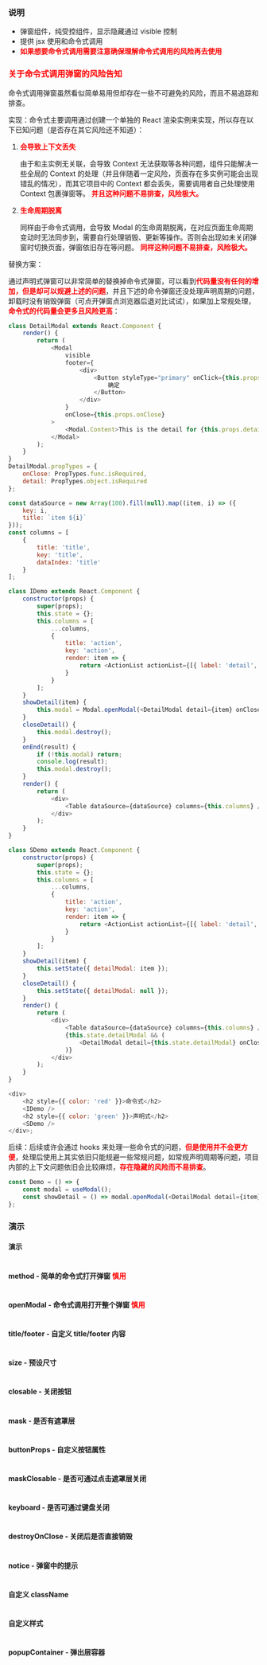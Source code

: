 ### 说明

-   弹窗组件，纯受控组件，显示隐藏通过 visible 控制
-   提供 jsx 使用和命令式调用
-   <b style="color: red;">如果想要命令式调用需要注意确保理解命令式调用的风险再去使用</b>

### <b style="color:red;">关于命令式调用弹窗的风险告知</b>

命令式调用弹窗虽然看似简单易用但却存在一些不可避免的风险，而且不易追踪和排查。

实现：命令式主要调用通过创建一个单独的 React 渲染实例来实现，所以存在以下已知问题（是否存在其它风险还不知道）：

1.  <b style="color:red;">会导致上下文丢失</b>

    由于和主实例无关联，会导致 Context 无法获取等各种问题，组件只能解决一些全局的 Context 的处理（并且伴随着一定风险，页面存在多实例可能会出现错乱的情况），而其它项目中的 Context 都会丢失，需要调用者自己处理使用 Context 包裹弹窗等。
    <b style="color:red;">并且这种问题不易排查，风险极大。</b>

2.  <b style="color:red;">生命周期脱离</b>

    同样由于命令式调用，会导致 Modal 的生命周期脱离，在对应页面生命周期变动时无法同步到，需要自行处理销毁、更新等操作。否则会出现如未关闭弹窗时切换页面，弹窗依旧存在等问题。
    <b style="color:red;">同样这种问题不易排查，风险极大。</b>

替换方案：

通过声明式弹窗可以非常简单的替换掉命令式弹窗，可以看到<b style="color:red;">代码量没有任何的增加，但是却可以规避上述的问题</b>，并且下述的命令弹窗还没处理声明周期的问题，卸载时没有销毁弹窗（可点开弹窗点浏览器后退对比试试），如果加上常规处理，<b style="color:red;">命令式的代码量会更多且风险更高</b>：

```js
class DetailModal extends React.Component {
    render() {
        return (
            <Modal
                visible
                footer={
                    <div>
                        <Button styleType="primary" onClick={this.props.onClose}>
                            确定
                        </Button>
                    </div>
                }
                onClose={this.props.onClose}
            >
                <Modal.Content>This is the detail for {this.props.detail.title}</Modal.Content>
            </Modal>
        );
    }
}
DetailModal.propTypes = {
    onClose: PropTypes.func.isRequired,
    detail: PropTypes.object.isRequired
};

const dataSource = new Array(100).fill(null).map((item, i) => ({
    key: i,
    title: `item ${i}`
}));
const columns = [
    {
        title: 'title',
        key: 'title',
        dataIndex: 'title'
    }
];

class IDemo extends React.Component {
    constructor(props) {
        super(props);
        this.state = {};
        this.columns = [
            ...columns,
            {
                title: 'action',
                key: 'action',
                render: item => {
                    return <ActionList actionList={[{ label: 'detail', onClick: () => this.showDetail(item) }]} />;
                }
            }
        ];
    }
    showDetail(item) {
        this.modal = Modal.openModal(<DetailModal detail={item} onClose={() => this.closeDetail()} />);
    }
    closeDetail() {
        this.modal.destroy();
    }
    onEnd(result) {
        if (!this.modal) return;
        console.log(result);
        this.modal.destroy();
    }
    render() {
        return (
            <div>
                <Table dataSource={dataSource} columns={this.columns} />
            </div>
        );
    }
}

class SDemo extends React.Component {
    constructor(props) {
        super(props);
        this.state = {};
        this.columns = [
            ...columns,
            {
                title: 'action',
                key: 'action',
                render: item => {
                    return <ActionList actionList={[{ label: 'detail', onClick: () => this.showDetail(item) }]} />;
                }
            }
        ];
    }
    showDetail(item) {
        this.setState({ detailModal: item });
    }
    closeDetail() {
        this.setState({ detailModal: null });
    }
    render() {
        return (
            <div>
                <Table dataSource={dataSource} columns={this.columns} />
                {this.state.detailModal && (
                    <DetailModal detail={this.state.detailModal} onClose={() => this.closeDetail()} />
                )}
            </div>
        );
    }
}

<div>
    <h2 style={{ color: 'red' }}>命令式</h2>
    <IDemo />
    <h2 style={{ color: 'green' }}>声明式</h2>
    <SDemo />
</div>;
```

后续：后续或许会通过 hooks 来处理一些命令式的问题，<b style="color:red;">但是使用并不会更方便</b>，处理后使用上其实依旧只能规避一些常规问题，如常规声明周期等问题，项目内部的上下文问题依旧会比较麻烦，<b style="color:red;">存在隐藏的风险而不易排查</b>。

```js {"static": true}
const Demo = () => {
    const modal = useModal();
    const showDetail = () => modal.openModal(<DetailModal detail={item} onClose={() => this.closeDetail()} />);
};
```

### 演示

#### 演示

```js {"codepath": "modal.jsx"}
```

#### method - 简单的命令式打开弹窗 <b style="color:red;">慎用</b>

```js {"codepath": "method.jsx"}
```

#### openModal - 命令式调用打开整个弹窗 <b style="color:red;">慎用</b>

```js {"codepath": "openModal.jsx"}
```

#### title/footer - 自定义 title/footer 内容

```js {"codepath": "titleAndFooter.jsx"}
```

#### size - 预设尺寸

```js {"codepath": "size.jsx"}
```

#### closable - 关闭按钮

```js {"codepath": "closable.jsx"}
```

#### mask - 是否有遮罩层

```js {"codepath": "mask.jsx"}
```

#### buttonProps - 自定义按钮属性

```js {"codepath": "buttonProps.jsx"}
```

#### maskClosable - 是否可通过点击遮罩层关闭

```js {"codepath": "maskClosable.jsx"}
```

#### keyboard - 是否可通过键盘关闭

```js {"codepath": "keyboard.jsx"}
```

#### destroyOnClose - 关闭后是否直接销毁

```js {"codepath": "destroyOnClose.jsx"}
```

#### notice - 弹窗中的提示

```js {"codepath": "notice.jsx"}
```

#### 自定义 className

```js {"codepath": "customClassName.jsx"}
```

#### 自定义样式

```js {"codepath": "customStyle.jsx"}
```

#### popupContainer - 弹出层容器

```js {"codepath": "popupContainer.jsx"}
```
